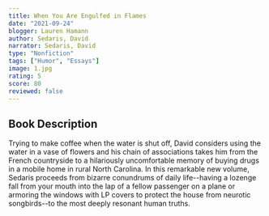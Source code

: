 ```yaml
---
title: When You Are Engulfed in Flames
date: "2021-09-24"
blogger: Lauren Hamann
author: Sedaris, David
narrator: Sedaris, David
type: "Nonfiction"
tags: ["Humor", "Essays"]
image: 1.jpg
rating: 5
score: 80
reviewed: false
---
```


## Book Description

Trying to make coffee when the water is shut off, David considers using the water in a vase of flowers and his chain of associations takes him from the French countryside to a hilariously uncomfortable memory of buying drugs in a mobile home in rural North Carolina. In this remarkable new volume, Sedaris proceeds from bizarre conundrums of daily life--having a lozenge fall from your mouth into the lap of a fellow passenger on a plane or armoring the windows with LP covers to protect the house from neurotic songbirds--to the most deeply resonant human truths.
